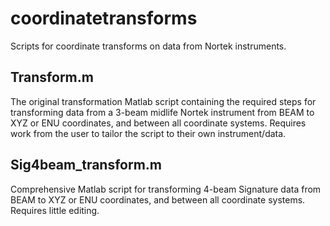 # coordinatetransforms
Scripts for coordinate transforms on data from Nortek instruments.

## Transform.m ##
The original transformation Matlab script containing the required steps for transforming data from a 3-beam midlife Nortek instrument from BEAM to XYZ or ENU coordinates, and between all coordinate systems. Requires work from the user to tailor the script to their own instrument/data.

## Sig4beam_transform.m ##
Comprehensive Matlab script for transforming 4-beam Signature data from BEAM to XYZ or ENU coordinates, and between all coordinate systems. Requires little editing.
